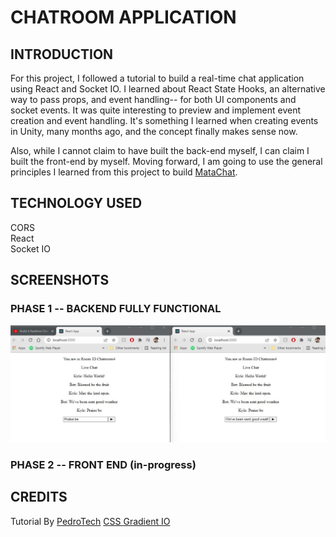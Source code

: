 # CHATROOM APPLICATION
## INTRODUCTION  
For this project, I followed a tutorial to build a real-time chat application using React and Socket IO. I learned about React State Hooks, an alternative way to pass props, and event handling-- for both UI components and socket events. It was quite interesting to preview and implement event creation and event handling. It's something I learned when creating events in Unity, many months ago, and the concept finally makes sense now.

Also, while I cannot claim to have built the back-end myself, I can claim I built the front-end by myself. Moving forward, I am going to use the general principles I learned from this project to build [MataChat](https://github.com/sebastians1994/MataChat).

## TECHNOLOGY USED
CORS  
React   
Socket IO  

## SCREENSHOTS
### PHASE 1 -- BACKEND FULLY FUNCTIONAL
![](https://github.com/kyledeguzmanx/fDev-webApp-Socket/blob/master/Screen1.jpg)
### PHASE 2 -- FRONT END (in-progress)


## CREDITS
Tutorial By [PedroTech](https://www.youtube.com/channel/UC8S4rDRZn6Z_StJ-hh7ph8g)
[CSS Gradient IO](https://cssgradient.io/)